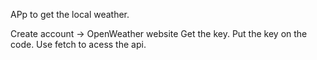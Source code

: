 APp to get the local weather.

Create account -> OpenWeather website 
Get the key.
Put the key on the code.
Use fetch to acess the api.

